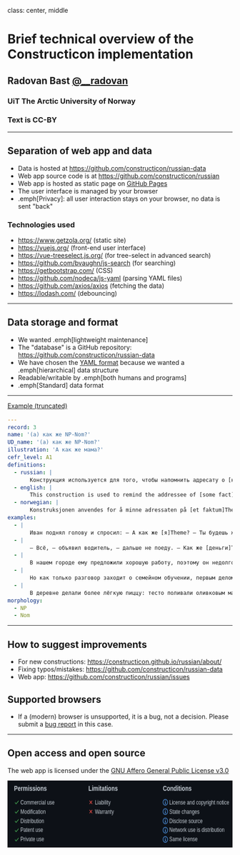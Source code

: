 class: center, middle

<!-- <img src="img/logo.png" style="height: 200px;"/> -->

# Brief technical overview of the Constructicon implementation

## Radovan Bast [@\_\_radovan](https://twitter.com/__radovan)

### UiT The Arctic University of Norway

### Text is CC-BY

---

## Separation of web app and data

- Data is hosted at https://github.com/constructicon/russian-data
- Web app source code is at https://github.com/constructicon/russian
- Web app is hosted as static page on [GitHub Pages](https://pages.github.com/)
- The user interface is managed by your browser
- .emph[Privacy]: all user interaction stays on your browser, no data is sent "back"


### Technologies used

- https://www.getzola.org/ (static site)
- https://vuejs.org/ (front-end user interface)
- https://vue-treeselect.js.org/ (for tree-select in advanced search)
- https://github.com/bvaughn/js-search (for searching)
- https://getbootstrap.com/ (CSS)
- https://github.com/nodeca/js-yaml (parsing YAML files)
- https://github.com/axios/axios (fetching the data)
- https://lodash.com/ (debouncing)

---

## Data storage and format

- We wanted .emph[lightweight maintenance]
- The "database" is a GitHub repository: https://github.com/constructicon/russian-data
- We have chosen the [YAML format](https://en.wikipedia.org/wiki/YAML) because we wanted a .emph[hierarchical] data structure
- Readable/writable by .emph[both humans and programs]
- .emph[Standard] data format

---

[Example (truncated)](https://github.com/constructicon/russian-data/blob/main/data/0003.yml)
```yaml
---
record: 3
name: '(а) как же NP-Nom?'
UD_name: '(а) как же NP-Nom?'
illustration: 'А как же мама?'
cefr_level: A1
definitions:
  - russian: |
       Конструкция используется для того, чтобы напомнить адресату о [каком-либо факте]Theme, который он должен принять во внимание. Этот факт известен всем участникам беседы.
  - english: |
       This construction is used to remind the addressee of [some fact]Theme, which they must take into consideration. This fact is known to all of the participants in the conversation.
  - norwegian: |
       Konstruksjonen anvendes for å minne adressaten på [et faktum]Theme som vedkommende må ta i betraktning. Faktumet er kjent for alle deltakerne i samtalen.
examples:
  - |
       Иван поднял голову и спросил: ― А как же [я]Theme? ― Ты будешь жить с женой и воспитывать сына, ― ответила Ирина.
  - |
       ― Всё, ― объявил водитель, ― дальше не поеду. ― Как же [деньги]Theme? Я заплатил за билет!
  - |
       В нашем городе ему предложили хорошую работу, поэтому он недолго думая сорвался с насиженного места и уехал. ― А как же  [жена и дети]Theme? ― поинтересовалась Маша.
  - |
       Но как только разговор заходит о семейном обучении, первым делом звучит: «А как же [общение]Theme? [Социализация]Theme?»
  - |
       В деревне делали более лёгкую пиццу: тесто поливали оливковым маслом, выкладывали маслины или вообще ничем не украшали. А как же [томаты]Theme, спросите вы. Ведь без них попросту невозможно представить себе пиццу.
morphology:
  - NP
  - Nom
```

---

## How to suggest improvements

- For new constructions: https://constructicon.github.io/russian/about/
- Fixing typos/mistakes: https://github.com/constructicon/russian-data
- Web app: https://github.com/constructicon/russian/issues


## Supported browsers

- If a (modern) browser is unsupported, it is a bug,
  not a decision. Please submit a [bug report](https://github.com/constructicon/russian/issues) in this case.

---

## Open access and open source

The web app is licensed under the [GNU Affero General Public License v3.0](https://github.com/constructicon/russian/blob/main/LICENSE)

<img src="img/license.png" style="height: 150px;"/>
